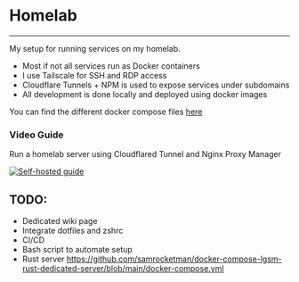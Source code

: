 # Homelab

---

My setup for running services on my homelab.

* Most if not all services run as Docker containers
* I use Tailscale for SSH and RDP access
* Cloudflare Tunnels + NPM is used to expose services under subdomains
* All development is done locally and deployed using docker images

You can find the different docker compose files [here](./compose-files/)

### Video Guide

Run a homelab server using Cloudflared Tunnel and Nginx Proxy Manager

[![Self-hosted guide](https://img.youtube.com/vi/Udc6HeOqxCY/0.jpg)](https://www.youtube.com/watch?v=Udc6HeOqxCY&ab_channel=AbhinavKM)

## TODO:

* Dedicated wiki page
* Integrate dotfiles and zshrc
* CI/CD
* Bash script to automate setup
* Rust server https://github.com/samrocketman/docker-compose-lgsm-rust-dedicated-server/blob/main/docker-compose.yml

